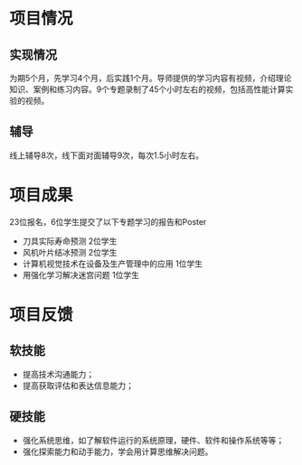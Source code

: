 # 项目情况
## 实现情况
为期5个月，先学习4个月，后实践1个月。导师提供的学习内容有视频，介绍理论知识、案例和练习内容。9个专题录制了45个小时左右的视频，包括高性能计算实验的视频。
## 辅导
线上辅导8次，线下面对面辅导9次，每次1.5小时左右。

# 项目成果
23位报名，6位学生提交了以下专题学习的报告和Poster
* 刀具实际寿命预测 2位学生
* 风机叶片结冰预测 2位学生
* 计算机视觉技术在设备及生产管理中的应用 1位学生
* 用强化学习解决迷宫问题 1位学生

# 项目反馈
## 软技能
* 提高技术沟通能力；
* 提高获取评估和表达信息能力；
## 硬技能
* 强化系统思维，如了解软件运行的系统原理，硬件、软件和操作系统等等；
* 强化探索能力和动手能力，学会用计算思维解决问题。
